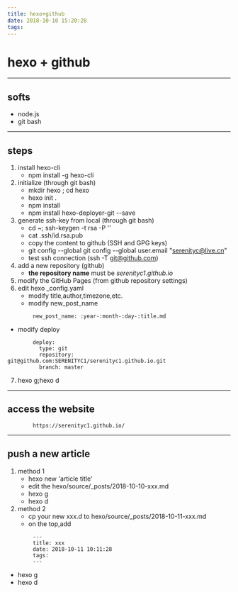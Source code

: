 ```yaml
---
title: hexo+github
date: 2018-10-10 15:20:28
tags:
---
```

# hexo + github
***
## softs
- node.js
- git bash
***
## steps
1. install hexo-cli
   - npm install -g hexo-cli
2. initialize (through git bash)
   - mkdir hexo ; cd hexo
   - hexo init .
   - npm install 
   - npm install hexo-deployer-git --save
3. generate ssh-key from local (through git bash)
   - cd ~; ssh-keygen -t rsa -P ''
   - cat .ssh/id.rsa.pub
   - copy the content to github (SSH and GPG keys)
   - git config --global git config --global user.email "serenityc@live.cn"
   - test ssh connection (ssh -T git@github.com)
4. add a new repository (github)
   - **the repository name** must be *serenityc1.github.io*
5. modify the GitHub Pages (from github repository settings)
6. edit hexo _config.yaml 
   - modify title,author,timezone,etc.
   - modify new_post_name
```
		new_post_name: :year-:month-:day-:title.md
```
   - modify deploy
``` 
        deploy:
          type: git
          repository: git@github.com:SERENITYC1/serenityc1.github.io.git
          branch: master
```
7. hexo g;hexo d
***
## access the website
```
		https://serenityc1.github.io/
```
***
## push a new article
1. method 1
   - hexo new 'article title'
   - edit the hexo/source/_posts/2018-10-10-xxx.md
   - hexo g
   - hexo d
2. method 2
   - cp your new xxx.d to  hexo/source/_posts/2018-10-11-xxx.md
   - on the top,add
```
		---
		title: xxx
		date: 2018-10-11 10:11:28
		tags:
		---	
```
   - hexo g
   - hexo d